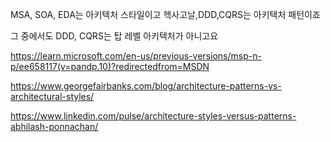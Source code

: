MSA, SOA, EDA는 아키텍처 스타일이고
헥사고날,DDD,CQRS는 아키텍처 패턴이죠

그 중에서도 DDD, CQRS는 탑 레벨 아키텍처가 아니고요

https://learn.microsoft.com/en-us/previous-versions/msp-n-p/ee658117(v=pandp.10)?redirectedfrom=MSDN

https://www.georgefairbanks.com/blog/architecture-patterns-vs-architectural-styles/

https://www.linkedin.com/pulse/architecture-styles-versus-patterns-abhilash-ponnachan/